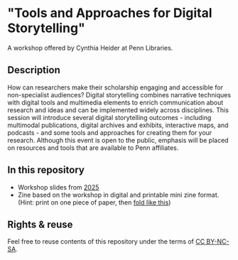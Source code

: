 # "Tools and Approaches for Digital Storytelling"
A workshop offered by Cynthia Heider at Penn Libraries.

## Description 
How can researchers make their scholarship engaging and accessible for non-specialist audiences? Digital storytelling combines narrative techniques with digital tools and multimedia elements to enrich communication about research and ideas and can be implemented widely across disciplines. This session will introduce several digital storytelling outcomes - including multimodal publications, digital archives and exhibits, interactive maps, and podcasts - and some tools and approaches for creating them for your research. Although this event is open to the public, emphasis will be placed on resources and tools that are available to Penn affiliates.

## In this repository
- Workshop slides from [2025](https://github.com/cynthiaheider/digital-storytelling/blob/main/Spring2025_DigitalStorytelling.pdf)
- Zine based on the workshop in digital and printable mini zine format. (Hint: print on one piece of paper, then [fold like this](https://www.42ndstreet.org.uk/media/etdlxppk/zine-guide-colour.jpg))

## Rights & reuse
Feel free to reuse contents of this repository under the terms of [CC BY-NC-SA](https://creativecommons.org/licenses/by-nc-sa/4.0/).
